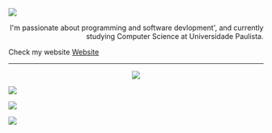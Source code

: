 <p align="left">
    <img src="https://media.giphy.com/media/2RiU1RUjyh4C4/giphy.gif"/>
</p>

<p align="right">
I'm passionate about programming and software devlopment', and currently studying Computer Science at Universidade Paulista.

Check my website [Website](https://www.facebook.com/stcharles02/)
</p>

---

<p align="center">
<a href="https://www.linkedin.com/in/stephan-charles/"><img src="https://img.shields.io/badge/LinkedIn-0077B5?style=for-the-badge&logo=linkedin&logoColor=white"/></a>

<a href="https://twitter.com/S_charles10"><img src="https://img.shields.io/badge/Twitter-1DA1F2?style=for-the-badge&logo=twitter&logoColor=white"/></a>

<a href="https://www.instagram.com/ostcharless/"><img src="https://img.shields.io/badge/Instagram-E4405F?style=for-the-badge&logo=instagram&logoColor=white"/></a>

<a href="https://www.facebook.com/stcharles02/"><img src="https://img.shields.io/badge/Facebook-1877F2?style=for-the-badge&logo=facebook&logoColor=white"/></a>
</p>


